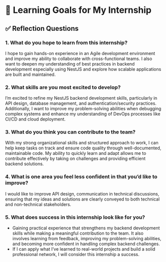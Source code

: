 # 🎯 Learning Goals for My Internship  

## ✅ Reflection Questions  

### 1. What do you hope to learn from this internship?  
I hope to gain hands-on experience in an Agile development environment and improve my ability to collaborate with cross-functional teams. I also want to deepen my understanding of best practices in backend development especially using NestJS and explore how scalable applications are built and maintained.  

### 2. What skills are you most excited to develop?  
I’m excited to refine my NestJS backend development skills, particularly in API design, database management, and authentication/security practices. Additionally, I want to improve my problem-solving abilities when debugging complex systems and enhance my understanding of DevOps processes like CI/CD and cloud deployment.  

### 3. What do you think you can contribute to the team?  
With my strong organizational skills and structured approach to work, I can help keep tasks on track and ensure code quality through well-documented, maintainable code. My ability to quickly learn and adapt allows me to contribute effectively by taking on challenges and providing efficient backend solutions.  

### 4. What is one area you feel less confident in that you’d like to improve?  
I would like to improve API design, communication in technical discussions, ensuring that my ideas and solutions are clearly conveyed to both technical and non-technical stakeholders.  

### 5. What does success in this internship look like for you?  
- Gaining practical experience that strengthens my backend development skills while making a meaningful contribution to the team. It also involves learning from feedback, improving my problem-solving abilities, and becoming more confident in handling complex backend challenges. 
- If I can apply what I’ve learned to real-world projects and build a solid professional network, I will consider this internship a success.  
